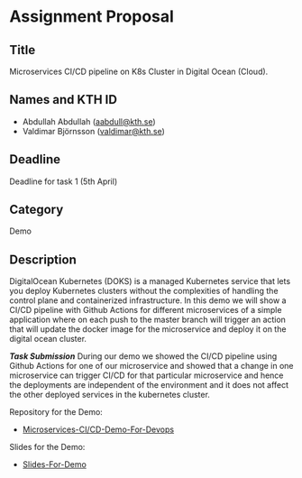 # Assignment Proposal

## Title

Microservices CI/CD pipeline on K8s Cluster in Digital Ocean (Cloud).

## Names and KTH ID

- Abdullah Abdullah (aabdull@kth.se)
- Valdimar Björnsson (valdimar@kth.se)

## Deadline

Deadline for task 1 (5th April)

## Category

Demo

## Description

DigitalOcean Kubernetes (DOKS) is a managed Kubernetes service that lets you deploy Kubernetes clusters without the complexities of handling the control plane and containerized infrastructure. In this demo we will show a CI/CD
pipeline with Github Actions for different microservices of a simple application where on each push to the master branch will trigger an action that will update the docker image for the microservice and deploy it on the digital ocean cluster.

***Task Submission***
During our demo we showed the CI/CD pipeline using Github Actions for one of our microservice and showed that a 
change in one microservice can trigger CI/CD for that particular microservice and hence the deployments are independent of
the environment and it does not affect the other deployed services in the kubernetes cluster. 

Repository for the Demo:
- [Microservices-CI/CD-Demo-For-Devops](https://github.com/Abdullah1428/microservices-ci-cd-demo)

Slides for the Demo:
- [Slides-For-Demo](https://docs.google.com/presentation/d/1aZPliPkqUnlL2rkJyi8gBB3codaFZPsUV-NkvZ_FI-E/edit?usp=sharing)
